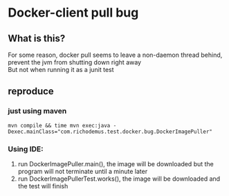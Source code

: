# Docker-client pull bug

## What is this?
For some reason, docker pull seems to leave a non-daemon thread behind, prevent the jvm from shutting down right away  
But not when running it as a junit test

## reproduce
### just using maven
`mvn compile && time mvn exec:java -Dexec.mainClass="com.richodemus.test.docker.bug.DockerImagePuller"`
### Using IDE:
1. run DockerImagePuller.main(), the image will be downloaded but the program will not terminate until a minute later
2. run DockerImagePullerTest.works(), the image will be downloaded and the test will finish
